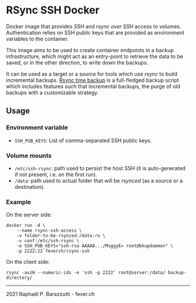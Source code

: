 # RSync SSH Docker

Docker image that provides _SSH_ and _rsync over SSH_ access to volumes. Authentication relies on SSH public keys that are provided as environment variables to the container.

This image aims to be used to create container endpoints in a backup infrastructure, which might act as an entry-point to retrieve the data to be saved, or in the other direction, to write down the backups.

It can be used as a target or a source for tools which use _rsync_ to build incremental backups. 
[Rsync time backup](https://github.com/laurent22/rsync-time-backup) is a full-fledged backup script which includes features such that incremental backups, the purge of old backups with a customizable strategy.

## Usage

### Environment variable

- `SSH_PUB_KEYS`: List of comma-separated SSH public keys.

### Volume mounts

- `/etc/ssh-rsync`: path used to persist the host SSH (it is auto-generated if not present, i.e. on the first run).
- `/data`: path used to actual folder that will be _rsynced_ (as a source or a destination).
    

### Example

On the server side:

    docker run -d \
        --name rsync-ssh-access \
        -v folder-to-be-rsynced:/data:ro \ 
        -v conf:/etc/ssh-rsync \ 
        -e SSH_PUB_KEYS="ssh-rsa AAAAB.../MsggyE= root@bkupdaemon" \
        -p 2222:22 feverch/rsync-ssh

On the client side:

    rsync -avzH --numeric-ids -e 'ssh -p 2222' root@server:/data/ backup-directory/

---

2021 Raphaël P. Barazzutti - fever.ch